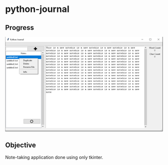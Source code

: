 # python-journal

## Progress
![img.png](media/img.png)


## Objective

Note-taking application done using only tkinter. 

